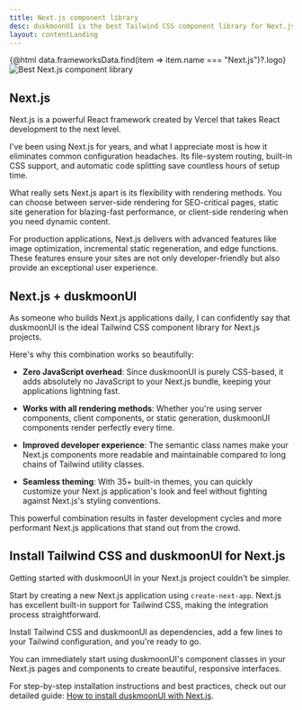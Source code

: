```yaml
---
title: Next.js component library
desc: duskmoonUI is the best Tailwind CSS component library for Next.js projects
layout: contentLanding
---
```


<script>
  import Translate from "$components/Translate.svelte"
  import Testimonials from "$components/Testimonials.svelte"
  export let data
</script>

<div class="mx-auto not-prose max-w-4xl py-12 p-6 from-base-300 rounded-box outline-base-content/5 mt-12 mb-6 items-center justify-center gap-8 bg-linear-to-b bg-center outline-2 outline-offset-6">
<div class="max-w-96 items-center w-full grid grid-cols-2 gap-6 lg:gap-12 [&>svg]:w-full [&>svg]:h-auto mx-auto">
{@html data.frameworksData.find(item => item.name === "Next.js")?.logo}
<img class="w-full h-auto" src="https://img.duskmoonui.com/images/duskmoonui/mark-static.svg" alt="Best Next.js component library" />
</div>
</div>

## Next.js

Next.js is a powerful React framework created by Vercel that takes React development to the next level.

I've been using Next.js for years, and what I appreciate most is how it eliminates common configuration headaches. Its file-system routing, built-in CSS support, and automatic code splitting save countless hours of setup time.

What really sets Next.js apart is its flexibility with rendering methods. You can choose between server-side rendering for SEO-critical pages, static site generation for blazing-fast performance, or client-side rendering when you need dynamic content.

For production applications, Next.js delivers with advanced features like image optimization, incremental static regeneration, and edge functions. These features ensure your sites are not only developer-friendly but also provide an exceptional user experience.

## Next.js + duskmoonUI

As someone who builds Next.js applications daily, I can confidently say that duskmoonUI is the ideal Tailwind CSS component library for Next.js projects.

Here's why this combination works so beautifully:

- **Zero JavaScript overhead**: Since duskmoonUI is purely CSS-based, it adds absolutely no JavaScript to your Next.js bundle, keeping your applications lightning fast.

- **Works with all rendering methods**: Whether you're using server components, client components, or static generation, duskmoonUI components render perfectly every time.

- **Improved developer experience**: The semantic class names make your Next.js components more readable and maintainable compared to long chains of Tailwind utility classes.

- **Seamless theming**: With 35+ built-in themes, you can quickly customize your Next.js application's look and feel without fighting against Next.js's styling conventions.

This powerful combination results in faster development cycles and more performant Next.js applications that stand out from the crowd.

<div dir="ltr" class="left-[50%] rtl:left-[-50%] relative translate-x-[-50%] rtl:translate-x-[50%] my-12 w-[calc(100vw-2rem)]">
  <Testimonials items={data.testimonials} limit="6" />
</div>

## Install Tailwind CSS and duskmoonUI for Next.js

Getting started with duskmoonUI in your Next.js project couldn't be simpler.

Start by creating a new Next.js application using `create-next-app`. Next.js has excellent built-in support for Tailwind CSS, making the integration process straightforward.

Install Tailwind CSS and duskmoonUI as dependencies, add a few lines to your Tailwind configuration, and you're ready to go.

You can immediately start using duskmoonUI's component classes in your Next.js pages and components to create beautiful, responsive interfaces.

For step-by-step installation instructions and best practices, check out our detailed guide: [How to install duskmoonUI with Next.js](/docs/install/nextjs/).
